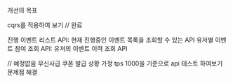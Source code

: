 개선의 목표

cqrs를 적용하여 보기 // 완료

진행 이벤트 리스트 API: 현재 진행중인 이벤트 목록을 조회할 수 있는 API
유저별 이벤트 참여 조회 API: 유저의 이벤트 이력 조회 API

// 예정없음 
무신사급 쿠폰 발급 상황 가정
tps 1000을 기준으로 api 테스트 하여보기
문제점 해결